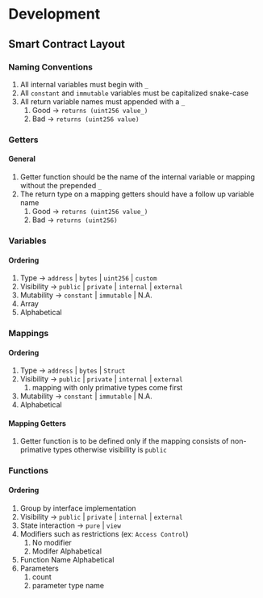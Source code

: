 # Development

## Smart Contract Layout

### Naming Conventions

1. All internal variables must begin with `_`
2. All `constant` and `immutable` variables must be capitalized snake-case
3. All return variable names must appended with a `_`
	1. Good -> `returns (uint256 value_)`
	2. Bad -> `returns (uint256 value)`

### Getters

#### General

1. Getter function should be the name of the internal variable or mapping without the prepended `_`
2. The return type on a mapping getters should have a follow up variable name
	1. Good -> `returns (uint256 value_)`
	2. Bad -> `returns (uint256)`

### Variables

#### Ordering

1. Type -> `address` | `bytes` | `uint256` | `custom`
2. Visibility -> `public` | `private` | `internal` | `external`
3. Mutability -> `constant` | `immutable` | N.A.
4. Array
5. Alphabetical

### Mappings

#### Ordering

1. Type -> `address` | `bytes` | `Struct`
2. Visibility -> `public` | `private` | `internal` | `external`
	1. mapping with only primative types come first
3. Mutability -> `constant` | `immutable` | N.A.
5. Alphabetical

#### Mapping Getters

1. Getter function is to be defined only if the mapping consists of non-primative types otherwise visibility is `public` 

### Functions

#### Ordering

1. Group by interface implementation
2. Visibility -> `public` | `private` | `internal` | `external`
3. State interaction -> `pure` | `view`
4. Modifiers such as restrictions (ex: `Access Control`)
	1. No modifier
	2. Modifer Alphabetical
5. Function Name Alphabetical
6. Parameters
	1. count
	2. parameter type name
